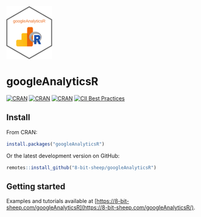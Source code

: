<img src="https://raw.githubusercontent.com/8-bit-sheep/googleAnalyticsR/master/inst/hexlogo/hex.png" width="120px" />

# googleAnalyticsR

[![CRAN](http://www.r-pkg.org/badges/version/googleAnalyticsR)](https://cran.r-project.org/package=googleAnalyticsR)
[![CRAN](https://cranlogs.r-pkg.org/badges/grand-total/googleAnalyticsR)](https://cranlogs.r-pkg.org/badges/grand-total/googleAnalyticsR)
[![CRAN](https://cranlogs.r-pkg.org/badges/googleAnalyticsR)](https://cranlogs.r-pkg.org/badges/googleAnalyticsR)
[![CII Best Practices](https://bestpractices.coreinfrastructure.org/projects/2025/badge)](https://bestpractices.coreinfrastructure.org/projects/2025)

## Install

From CRAN:

```r
install.packages("googleAnalyticsR")
```

Or the latest development version on GitHub:

```r
remotes::install_github("8-bit-sheep/googleAnalyticsR")
```

## Getting started

Examples and tutorials available at [https://8-bit-sheep.com/googleAnalyticsR](https://8-bit-sheep.com/googleAnalyticsR/).

